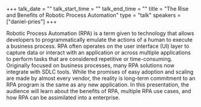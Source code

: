 +++
talk_date = ""
talk_start_time = ""
talk_end_time = ""
title = "The Rise and Benefits of Robotic Process Automation"
type = "talk"
speakers = ["daniel-pries"]
+++

Robotic Process Automation (RPA) is a term given to technology that allows developers to programmatically emulate the actions of a human to execute a business process. RPA often operates on the user interface (UI) layer to capture data or interact with an application or across multiple applications to perform tasks that are considered repetitive or time-consuming. Originally focused on business processes, many RPA solutions now integrate with SDLC tools. While the promises of easy adoption and scaling are made by almost every vendor, the reality is long-term commitment to an RPA program is the same as any new application. In this presentation, the audience will learn about the benefits of RPA, multiple RPA use cases, and how RPA can be assimilated into a enterprise.